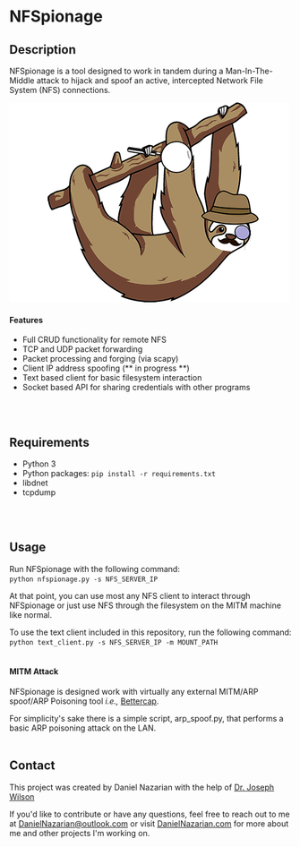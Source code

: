 # NFSpionage

## Description
NFSpionage is a tool designed to work in tandem during a Man-In-The-Middle attack to hijack and spoof an active, intercepted Network File System (NFS) connections.

![](./logo.png)

#### Features
- Full CRUD functionality for remote NFS 
- TCP and UDP packet forwarding
- Packet processing and forging (via scapy)
- Client IP address spoofing (** in progress **)
- Text based client for basic filesystem interaction
- Socket based API for sharing credentials with other programs
<br>
<br>


## Requirements
- Python 3
- Python packages: `pip install -r requirements.txt`
- libdnet
- tcpdump
<br>
<br>

## Usage
Run NFSpionage with the following command:<br>
`python nfspionage.py -s NFS_SERVER_IP`<br>

At that point, you can use most any NFS client to interact through NFSpionage or just use NFS through the filesystem on the MITM machine like normal.<br>

To use the text client included in this repository, run the following command:<br>
`python text_client.py -s NFS_SERVER_IP -m MOUNT_PATH`
<br>
<br>

#### MITM Attack
NFSpionage is designed work with virtually any external MITM/ARP spoof/ARP Poisoning tool _i.e.,_ <a href="https://www.bettercap.org/">Bettercap</a>.<br>

For simplicity's sake there is a simple script, arp_spoof.py, that performs a basic ARP poisoning attack on the LAN.
<br>
<br>

## Contact
This project was created by Daniel Nazarian with the help of <a href="https://t.co/CRtZOgqCKn?amp=1">Dr. Joseph Wilson</a>

If you'd like to contribute or have any questions, feel free to reach out to me at <a href="mailto:danielnazarian@outlook.com">DanielNazarian@outlook.com</a> or visit <a href="https://DanielNazarian.com">DanielNazarian.com</a> for more about me and other projects I'm working on.

